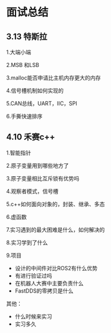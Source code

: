 # 面试总结

## 3.13 特斯拉

1.大端小端

2.MSB 和LSB

3.malloc能否申请比主机内存更大的内存

4.信号槽机制如何实现的

5.CAN总线，UART，IIC，SPI

6.手撕快速排序

## 4.10 禾赛c++

1.智能指针

2.原子变量用到哪些地方了

3.原子变量相比互斥锁有优势吗

4.观察者模式，信号槽

5.c++如何面向对象的，封装、继承、多态

6.虚函数

7.实习遇到的最大困难是什么，如何解决的

8.实习学到了什么

9.项目

- 设计的中间件对比ROS2有什么优势
- 有进行验证过吗
- 在机器人大赛中主要负责什么
- FastDDS的零拷贝是什么

其他：

- 什么时候来实习
- 实习多久
